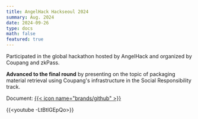 ```yaml
---
title: AngelHack Hackseoul 2024
summary: Aug. 2024
date: 2024-09-26
type: docs
math: false
featured: true
---
```


Participated in the global hackathon hosted by AngelHack and organized by Coupang and zkPass.

**Advanced to the final round** by presenting on the topic of packaging material retrieval using Coupang's infrastructure in the Social Responsibility track.

Document: [{{< icon name="brands/github" >}}](https://github.com/bootkorea/Plow)

{{<youtube -LtBtlGEpQo>}}